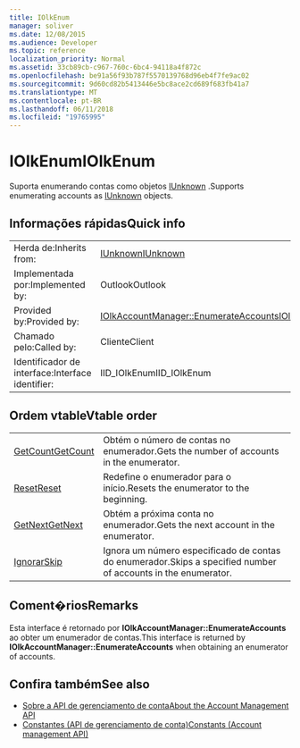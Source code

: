 ```yaml
---
title: IOlkEnum
manager: soliver
ms.date: 12/08/2015
ms.audience: Developer
ms.topic: reference
localization_priority: Normal
ms.assetid: 33cb89cb-c967-760c-6bc4-94118a4f872c
ms.openlocfilehash: be91a56f93b787f5570139768d96eb4f7fe9ac02
ms.sourcegitcommit: 9d60cd82b5413446e5bc8ace2cd689f683fb41a7
ms.translationtype: MT
ms.contentlocale: pt-BR
ms.lasthandoff: 06/11/2018
ms.locfileid: "19765995"
---
```

# <a name="iolkenum"></a><span data-ttu-id="5b290-102">IOlkEnum</span><span class="sxs-lookup"><span data-stu-id="5b290-102">IOlkEnum</span></span>

<span data-ttu-id="5b290-103">Suporta enumerando contas como objetos [IUnknown](http://msdn.microsoft.com/library/com.iunknown%28Office.15%29.aspx) .</span><span class="sxs-lookup"><span data-stu-id="5b290-103">Supports enumerating accounts as [IUnknown](http://msdn.microsoft.com/library/com.iunknown%28Office.15%29.aspx) objects.</span></span> 
  
## <a name="quick-info"></a><span data-ttu-id="5b290-104">Informações rápidas</span><span class="sxs-lookup"><span data-stu-id="5b290-104">Quick info</span></span>

|||
|:-----|:-----|
|<span data-ttu-id="5b290-105">Herda de:</span><span class="sxs-lookup"><span data-stu-id="5b290-105">Inherits from:</span></span>  <br/> |[<span data-ttu-id="5b290-106">IUnknown</span><span class="sxs-lookup"><span data-stu-id="5b290-106">IUnknown</span></span>](http://msdn.microsoft.com/library/33f1d79a-33fc-4ce5-a372-e08bda378332%28Office.15%29.aspx) <br/> |
|<span data-ttu-id="5b290-107">Implementada por:</span><span class="sxs-lookup"><span data-stu-id="5b290-107">Implemented by:</span></span>  <br/> |<span data-ttu-id="5b290-108">Outlook</span><span class="sxs-lookup"><span data-stu-id="5b290-108">Outlook</span></span>  <br/> |
|<span data-ttu-id="5b290-109">Provided by:</span><span class="sxs-lookup"><span data-stu-id="5b290-109">Provided by:</span></span>  <br/> |[<span data-ttu-id="5b290-110">IOlkAccountManager::EnumerateAccounts</span><span class="sxs-lookup"><span data-stu-id="5b290-110">IOlkAccountManager::EnumerateAccounts</span></span>](iolkaccountmanager-enumerateaccounts.md) <br/> |
|<span data-ttu-id="5b290-111">Chamado pelo:</span><span class="sxs-lookup"><span data-stu-id="5b290-111">Called by:</span></span>  <br/> |<span data-ttu-id="5b290-112">Cliente</span><span class="sxs-lookup"><span data-stu-id="5b290-112">Client</span></span>  <br/> |
|<span data-ttu-id="5b290-113">Identificador de interface:</span><span class="sxs-lookup"><span data-stu-id="5b290-113">Interface identifier:</span></span>  <br/> |<span data-ttu-id="5b290-114">IID_IOlkEnum</span><span class="sxs-lookup"><span data-stu-id="5b290-114">IID_IOlkEnum</span></span>  <br/> |
   
## <a name="vtable-order"></a><span data-ttu-id="5b290-115">Ordem vtable</span><span class="sxs-lookup"><span data-stu-id="5b290-115">Vtable order</span></span>

|||
|:-----|:-----|
|[<span data-ttu-id="5b290-116">GetCount</span><span class="sxs-lookup"><span data-stu-id="5b290-116">GetCount</span></span>](iolkenum-getcount.md) <br/> |<span data-ttu-id="5b290-117">Obtém o número de contas no enumerador.</span><span class="sxs-lookup"><span data-stu-id="5b290-117">Gets the number of accounts in the enumerator.</span></span>  <br/> |
|[<span data-ttu-id="5b290-118">Reset</span><span class="sxs-lookup"><span data-stu-id="5b290-118">Reset</span></span>](iolkenum-reset.md) <br/> |<span data-ttu-id="5b290-119">Redefine o enumerador para o início.</span><span class="sxs-lookup"><span data-stu-id="5b290-119">Resets the enumerator to the beginning.</span></span>  <br/> |
|[<span data-ttu-id="5b290-120">GetNext</span><span class="sxs-lookup"><span data-stu-id="5b290-120">GetNext</span></span>](iolkenum-getnext.md) <br/> |<span data-ttu-id="5b290-121">Obtém a próxima conta no enumerador.</span><span class="sxs-lookup"><span data-stu-id="5b290-121">Gets the next account in the enumerator.</span></span>  <br/> |
|[<span data-ttu-id="5b290-122">Ignorar</span><span class="sxs-lookup"><span data-stu-id="5b290-122">Skip</span></span>](iolkenum-skip.md) <br/> |<span data-ttu-id="5b290-123">Ignora um número especificado de contas do enumerador.</span><span class="sxs-lookup"><span data-stu-id="5b290-123">Skips a specified number of accounts in the enumerator.</span></span>  <br/> |
   
## <a name="remarks"></a><span data-ttu-id="5b290-124">Coment�rios</span><span class="sxs-lookup"><span data-stu-id="5b290-124">Remarks</span></span>

<span data-ttu-id="5b290-125">Esta interface é retornado por **IOlkAccountManager::EnumerateAccounts** ao obter um enumerador de contas.</span><span class="sxs-lookup"><span data-stu-id="5b290-125">This interface is returned by **IOlkAccountManager::EnumerateAccounts** when obtaining an enumerator of accounts.</span></span> 
  
## <a name="see-also"></a><span data-ttu-id="5b290-126">Confira também</span><span class="sxs-lookup"><span data-stu-id="5b290-126">See also</span></span>

- [<span data-ttu-id="5b290-127">Sobre a API de gerenciamento de conta</span><span class="sxs-lookup"><span data-stu-id="5b290-127">About the Account Management API</span></span>](about-the-account-management-api.md) 
- [<span data-ttu-id="5b290-128">Constantes (API de gerenciamento de conta)</span><span class="sxs-lookup"><span data-stu-id="5b290-128">Constants (Account management API)</span></span>](constants-account-management-api.md)

